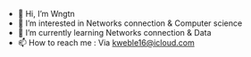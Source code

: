 - 👋 Hi, I’m Wngtn
- 👀 I’m interested in Networks connection & Computer science
- 🌱 I’m currently learning Networks connection & Data
- 📫 How to reach me : Via kweble16@icloud.com


